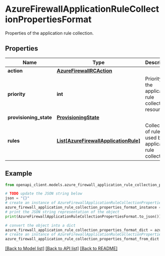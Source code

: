 # AzureFirewallApplicationRuleCollectionPropertiesFormat

Properties of the application rule collection.

## Properties

Name | Type | Description | Notes
------------ | ------------- | ------------- | -------------
**action** | [**AzureFirewallRCAction**](AzureFirewallRCAction.md) |  | [optional] 
**priority** | **int** | Priority of the application rule collection resource. | [optional] 
**provisioning_state** | [**ProvisioningState**](ProvisioningState.md) |  | [optional] 
**rules** | [**List[AzureFirewallApplicationRule]**](AzureFirewallApplicationRule.md) | Collection of rules used by a application rule collection. | [optional] 

## Example

```python
from openapi_client.models.azure_firewall_application_rule_collection_properties_format import AzureFirewallApplicationRuleCollectionPropertiesFormat

# TODO update the JSON string below
json = "{}"
# create an instance of AzureFirewallApplicationRuleCollectionPropertiesFormat from a JSON string
azure_firewall_application_rule_collection_properties_format_instance = AzureFirewallApplicationRuleCollectionPropertiesFormat.from_json(json)
# print the JSON string representation of the object
print(AzureFirewallApplicationRuleCollectionPropertiesFormat.to_json())

# convert the object into a dict
azure_firewall_application_rule_collection_properties_format_dict = azure_firewall_application_rule_collection_properties_format_instance.to_dict()
# create an instance of AzureFirewallApplicationRuleCollectionPropertiesFormat from a dict
azure_firewall_application_rule_collection_properties_format_from_dict = AzureFirewallApplicationRuleCollectionPropertiesFormat.from_dict(azure_firewall_application_rule_collection_properties_format_dict)
```
[[Back to Model list]](../README.md#documentation-for-models) [[Back to API list]](../README.md#documentation-for-api-endpoints) [[Back to README]](../README.md)


